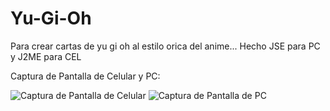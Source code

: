# Yu-Gi-Oh
Para crear cartas de yu gi oh al estilo orica del anime... Hecho JSE para PC y J2ME para CEL

Captura de Pantalla de Celular y PC:

![Captura de Pantalla de Celular](https://raw.githubusercontent.com/RicardoValladares/Yu-Gi-Oh/master/ScreenShoot-CEL.png) 
![Captura de Pantalla de PC](https://raw.githubusercontent.com/RicardoValladares/Yu-Gi-Oh/master/ScreenShoot-PC.png)

